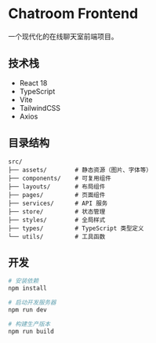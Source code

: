 # Chatroom Frontend

一个现代化的在线聊天室前端项目。

## 技术栈

- React 18
- TypeScript
- Vite
- TailwindCSS
- Axios

## 目录结构

```
src/
├── assets/        # 静态资源（图片、字体等）
├── components/    # 可复用组件
├── layouts/       # 布局组件
├── pages/         # 页面组件
├── services/      # API 服务
├── store/         # 状态管理
├── styles/        # 全局样式
├── types/         # TypeScript 类型定义
└── utils/         # 工具函数
```

## 开发

```bash
# 安装依赖
npm install

# 启动开发服务器
npm run dev

# 构建生产版本
npm run build
``` 